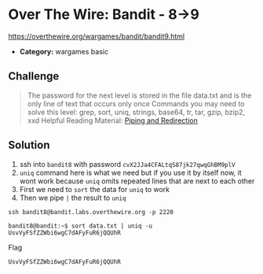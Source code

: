# Over The Wire: Bandit - 8->9

https://overthewire.org/wargames/bandit/bandit9.html

- **Category:** wargames basic

## Challenge

> The password for the next level is stored in the file data.txt and is the only line of text that occurs only once
Commands you may need to solve this level: grep, sort, uniq, strings, base64, tr, tar, gzip, bzip2, xxd
Helpful Reading Material: [Piping and Redirection](https://ryanstutorials.net/linuxtutorial/piping.php)


## Solution

1. ssh into `bandit8` with password `cvX2JJa4CFALtqS87jk27qwqGhBM9plV`
2. `uniq` command here is what we need but if you use it by itself now, it wont work because `uniq` omits repeated lines that are next to each other
3. First we need to `sort` the data for `uniq` to work
4. Then we pipe `|` the result to `uniq`

```
ssh bandit8@bandit.labs.overthewire.org -p 2220

bandit8@bandit:~$ sort data.txt | uniq -u
UsvVyFSfZZWbi6wgC7dAFyFuR6jQQUhR
```

Flag
```
UsvVyFSfZZWbi6wgC7dAFyFuR6jQQUhR
```
